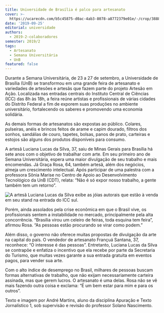 ```yaml
---
title: Universidade de Brasília é palco para artesanato
cover: >-
  https://ucarecdn.com/b5c45875-d0ac-4ab3-8078-a8772379e01e/-/crop/3888x2549/144,282/-/preview/
date: '2019-09-25'
editorial: universidade
authors:
  - 2019-2-colaboradores
semester: 2019/2
tags:
  - Artesanato
  - Semana Universitária
  - UnB
featured: false
---
```

Durante a Semana Universitária, de 23 a 27 de setembro, a Universidade de Brasília (UnB) se transformou em uma grande feira de artesanato e variedades de artesões e artesãs que fazem parte do projeto Artesão em Ação. Localizada nas entradas centrais do Instituto Central de Ciências (ICC) das 8h às 18h, a feira reúne artistas e profissionais de várias cidades do Distrito Federal a fim de exporem suas produções no ambiente universitário, fortalecendo os saberes e promovendo uma economia solidária.

As demais formas de artesanatos são expostas ao público. Colares, pulseiras, anéis e brincos feitos de arame e capim dourado, filtros dos sonhos, sandálias de couro, tapetes, bolsas, panos de prato, carteiras e estojos são alguns dos produtos disponíveis para consumo.

A artesã Luciana Lucas da Silva, 37, saiu de Minas Gerais para Brasília há sete anos com o objetivo de trabalhar com arte. Em seu primeiro ano de Semana Universitária, espera uma maior divulgação de seu trabalho e mais encomendas. Já Graça Rosa, 64, também artesã, além dos negócios, almeja um crescimento intelectual. Após participar de uma palestra com a professora Sônia Marise no Centro de Apoio ao Desenvolvimento Tecnológico da UnB (CDT), relata: “Não é só expor nosso trabalho, a gente também tem um retorno”.

![A artesã Luciana Lucas da Silva exibe as jóias autorais que estão à venda em seu stand na entrada do ICC sul.](https://ucarecdn.com/25e59de2-8246-4e77-b09d-36f4fe9ac923/ "A artesã Luciana Lucas da Silva exibe as jóias autorais que estão à venda em seu stand na entrada do ICC sul.")

Porém, ainda assolados pela crise econômica em que o Brasil vive, os profissionais sentem a instabilidade no mercado, principalmente pela alta concorrência. “Brasília virou um celeiro de feiras, toda esquina tem feira”, afirmou Rosa. “As pessoas estão procurando se virar como podem.”

Além disso, o governo não oferece muitas propostas de divulgação da arte na capital do país. O vendedor de artesanato Françuá Santana, 37, reconhece: “O interesse é das pessoas”. Entretanto, Luciana Lucas da Silva se contrapõe e enfatiza o incentivo que ela recebe por parte da Secretaria do Turismo, que muitas vezes garante a sua entrada gratuita em eventos pagos, para vender sua arte.

Com o alto índice de desemprego no Brasil, milhares de pessoas buscam formas alternativas de trabalho, que não exijam necessariamente carteira assinada, mas que gerem lucros. O artesanato é uma delas. Rosa não se vê mais fazendo outra coisa e exclama: “É um bem estar para mim e para os outros”.



Texto e imagem por André Martins, aluno da disciplina Apuração e Texto Jornalístico 1, sob supervisão e revisão do professor Solano Nascimento.
